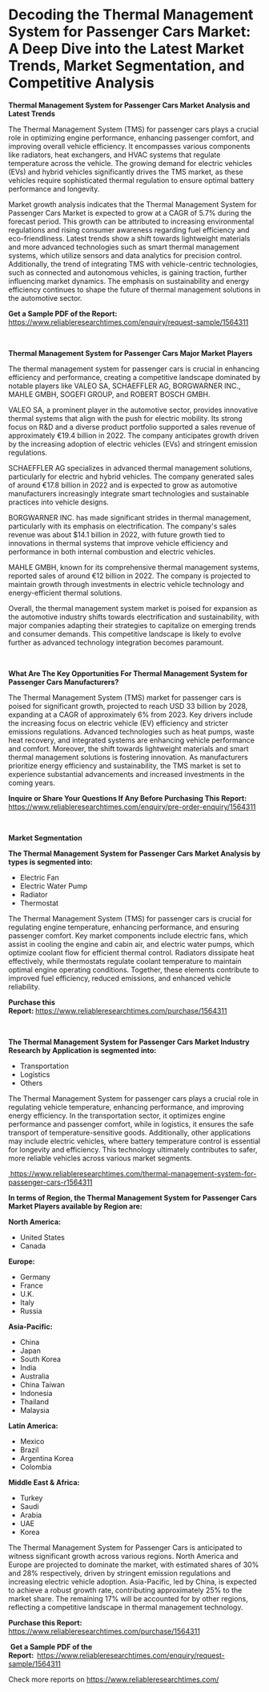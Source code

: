 <p><h1>Decoding the Thermal Management System for Passenger Cars Market: A Deep Dive into the Latest Market Trends, Market Segmentation, and Competitive Analysis</h1></p><p><strong>Thermal Management System for Passenger Cars Market Analysis and Latest Trends</strong></p>
<p><p>The Thermal Management System (TMS) for passenger cars plays a crucial role in optimizing engine performance, enhancing passenger comfort, and improving overall vehicle efficiency. It encompasses various components like radiators, heat exchangers, and HVAC systems that regulate temperature across the vehicle. The growing demand for electric vehicles (EVs) and hybrid vehicles significantly drives the TMS market, as these vehicles require sophisticated thermal regulation to ensure optimal battery performance and longevity.</p><p>Market growth analysis indicates that the Thermal Management System for Passenger Cars Market is expected to grow at a CAGR of 5.7% during the forecast period. This growth can be attributed to increasing environmental regulations and rising consumer awareness regarding fuel efficiency and eco-friendliness. Latest trends show a shift towards lightweight materials and more advanced technologies such as smart thermal management systems, which utilize sensors and data analytics for precision control. Additionally, the trend of integrating TMS with vehicle-centric technologies, such as connected and autonomous vehicles, is gaining traction, further influencing market dynamics. The emphasis on sustainability and energy efficiency continues to shape the future of thermal management solutions in the automotive sector.</p></p>
<p><strong>Get a Sample PDF of the Report:&nbsp;</strong> <a href="https://www.reliableresearchtimes.com/enquiry/request-sample/1564311?utm_campaign=2770&utm_medium=2&utm_source=Github&utm_content=ia&utm_term=28022025&utm_id=thermal-management-system-for-passenger-cars">https://www.reliableresearchtimes.com/enquiry/request-sample/1564311</a></p>
<p>&nbsp;</p>
<p><strong>Thermal Management System for Passenger Cars Major Market Players</strong></p>
<p><p>The thermal management system for passenger cars is crucial in enhancing efficiency and performance, creating a competitive landscape dominated by notable players like VALEO SA, SCHAEFFLER AG, BORGWARNER INC., MAHLE GMBH, SOGEFI GROUP, and ROBERT BOSCH GMBH.</p><p>VALEO SA, a prominent player in the automotive sector, provides innovative thermal systems that align with the push for electric mobility. Its strong focus on R&D and a diverse product portfolio supported a sales revenue of approximately €19.4 billion in 2022. The company anticipates growth driven by the increasing adoption of electric vehicles (EVs) and stringent emission regulations.</p><p>SCHAEFFLER AG specializes in advanced thermal management solutions, particularly for electric and hybrid vehicles. The company generated sales of around €17.8 billion in 2022 and is expected to grow as automotive manufacturers increasingly integrate smart technologies and sustainable practices into vehicle designs.</p><p>BORGWARNER INC. has made significant strides in thermal management, particularly with its emphasis on electrification. The company's sales revenue was about $14.1 billion in 2022, with future growth tied to innovations in thermal systems that improve vehicle efficiency and performance in both internal combustion and electric vehicles.</p><p>MAHLE GMBH, known for its comprehensive thermal management systems, reported sales of around €12 billion in 2022. The company is projected to maintain growth through investments in electric vehicle technology and energy-efficient thermal solutions.</p><p>Overall, the thermal management system market is poised for expansion as the automotive industry shifts towards electrification and sustainability, with major companies adapting their strategies to capitalize on emerging trends and consumer demands. This competitive landscape is likely to evolve further as advanced technology integration becomes paramount.</p></p>
<p>&nbsp;</p>
<p><strong>What Are The Key Opportunities For Thermal Management System for Passenger Cars Manufacturers?</strong></p>
<p><p>The Thermal Management System (TMS) market for passenger cars is poised for significant growth, projected to reach USD 33 billion by 2028, expanding at a CAGR of approximately 6% from 2023. Key drivers include the increasing focus on electric vehicle (EV) efficiency and stricter emissions regulations. Advanced technologies such as heat pumps, waste heat recovery, and integrated systems are enhancing vehicle performance and comfort. Moreover, the shift towards lightweight materials and smart thermal management solutions is fostering innovation. As manufacturers prioritize energy efficiency and sustainability, the TMS market is set to experience substantial advancements and increased investments in the coming years.</p></p>
<p><strong>Inquire or Share Your Questions If Any Before Purchasing This Report:</strong> <a href="https://www.reliableresearchtimes.com/enquiry/pre-order-enquiry/1564311?utm_campaign=2770&utm_medium=2&utm_source=Github&utm_content=ia&utm_term=28022025&utm_id=thermal-management-system-for-passenger-cars">https://www.reliableresearchtimes.com/enquiry/pre-order-enquiry/1564311</a></p>
<p>&nbsp;</p>
<p><strong>Market Segmentation</strong></p>
<p><strong>The Thermal Management System for Passenger Cars Market Analysis by types is segmented into:</strong></p>
<p><ul><li>Electric Fan</li><li>Electric Water Pump</li><li>Radiator</li><li>Thermostat</li></ul></p>
<p><p>The Thermal Management System (TMS) for passenger cars is crucial for regulating engine temperature, enhancing performance, and ensuring passenger comfort. Key market components include electric fans, which assist in cooling the engine and cabin air, and electric water pumps, which optimize coolant flow for efficient thermal control. Radiators dissipate heat effectively, while thermostats regulate coolant temperature to maintain optimal engine operating conditions. Together, these elements contribute to improved fuel efficiency, reduced emissions, and enhanced vehicle reliability.</p></p>
<p><strong>Purchase this Report:&nbsp;</strong><a href="https://www.reliableresearchtimes.com/purchase/1564311?utm_campaign=2770&utm_medium=2&utm_source=Github&utm_content=ia&utm_term=28022025&utm_id=thermal-management-system-for-passenger-cars">https://www.reliableresearchtimes.com/purchase/1564311</a></p>
<p>&nbsp;</p>
<p><strong>The Thermal Management System for Passenger Cars Market Industry Research by Application is segmented into:</strong></p>
<p><ul><li>Transportation</li><li>Logistics</li><li>Others</li></ul></p>
<p><p>The Thermal Management System for passenger cars plays a crucial role in regulating vehicle temperature, enhancing performance, and improving energy efficiency. In the transportation sector, it optimizes engine performance and passenger comfort, while in logistics, it ensures the safe transport of temperature-sensitive goods. Additionally, other applications may include electric vehicles, where battery temperature control is essential for longevity and efficiency. This technology ultimately contributes to safer, more reliable vehicles across various market segments.</p></p>
<p><a href="https://www.reliableresearchtimes.com/thermal-management-system-for-passenger-cars-r1564311?utm_campaign=2770&utm_medium=2&utm_source=Github&utm_content=ia&utm_term=28022025&utm_id=thermal-management-system-for-passenger-cars">&nbsp;https://www.reliableresearchtimes.com/thermal-management-system-for-passenger-cars-r1564311</a></p>
<p><strong>In terms of Region, the Thermal Management System for Passenger Cars Market Players available by Region are:</strong></p>
<p>
    <p> <strong> North America: </strong>
        <ul>
            <li>United States</li>
            <li>Canada</li>
        </ul>
        </p> 
    <p> <strong> Europe: </strong>
        <ul>
            <li>Germany</li>
            <li>France</li>
            <li>U.K.</li>
            <li>Italy</li>
            <li>Russia</li>
        </ul>
        </p> 
    <p> <strong> Asia-Pacific: </strong>
        <ul>
            <li>China</li>
            <li>Japan</li>
            <li>South Korea</li>
            <li>India</li>
            <li>Australia</li>
            <li>China Taiwan</li>
            <li>Indonesia</li>
            <li>Thailand</li>
            <li>Malaysia</li>
        </ul>
        </p> 
    <p> <strong> Latin America: </strong>
        <ul>
            <li>Mexico</li>
            <li>Brazil</li>
            <li>Argentina Korea</li>
            <li>Colombia</li>
        </ul>
        </p> 
    <p> <strong> Middle East & Africa: </strong>
        <ul>
            <li>Turkey</li>
            <li>Saudi</li>
            <li>Arabia</li>
            <li>UAE</li>
            <li>Korea</li>
        </ul>
    </p>
    </p>
<p><p>The Thermal Management System for Passenger Cars is anticipated to witness significant growth across various regions. North America and Europe are projected to dominate the market, with estimated shares of 30% and 28% respectively, driven by stringent emission regulations and increasing electric vehicle adoption. Asia-Pacific, led by China, is expected to achieve a robust growth rate, contributing approximately 25% to the market share. The remaining 17% will be accounted for by other regions, reflecting a competitive landscape in thermal management technology.</p></p>
<p><strong>Purchase this Report: </strong><a href="https://www.reliableresearchtimes.com/purchase/1564311?utm_campaign=2770&utm_medium=2&utm_source=Github&utm_content=ia&utm_term=28022025&utm_id=thermal-management-system-for-passenger-cars">https://www.reliableresearchtimes.com/purchase/1564311</a></p>
<p>&nbsp;<strong>Get a Sample PDF of the Report:&nbsp;&nbsp;</strong><a href="https://www.reliableresearchtimes.com/enquiry/request-sample/1564311?utm_campaign=2770&utm_medium=2&utm_source=Github&utm_content=ia&utm_term=28022025&utm_id=thermal-management-system-for-passenger-cars">https://www.reliableresearchtimes.com/enquiry/request-sample/1564311</a></p>
<p><strong></strong></p>
<p>Check more reports on <a href="https://www.reliableresearchtimes.com/?utm_campaign=2770&utm_medium=2&utm_source=Github&utm_content=ia&utm_term=28022025&utm_id=thermal-management-system-for-passenger-cars">https://www.reliableresearchtimes.com/</a></p>